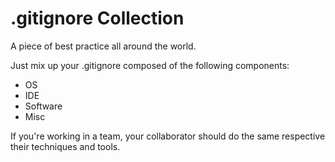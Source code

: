 # .gitignore Collection

A piece of best practice all around the world.

Just mix up your .gitignore composed of the following components:

* OS
* IDE
* Software
* Misc

If you're working in a team, your collaborator should do the same respective their techniques and tools.